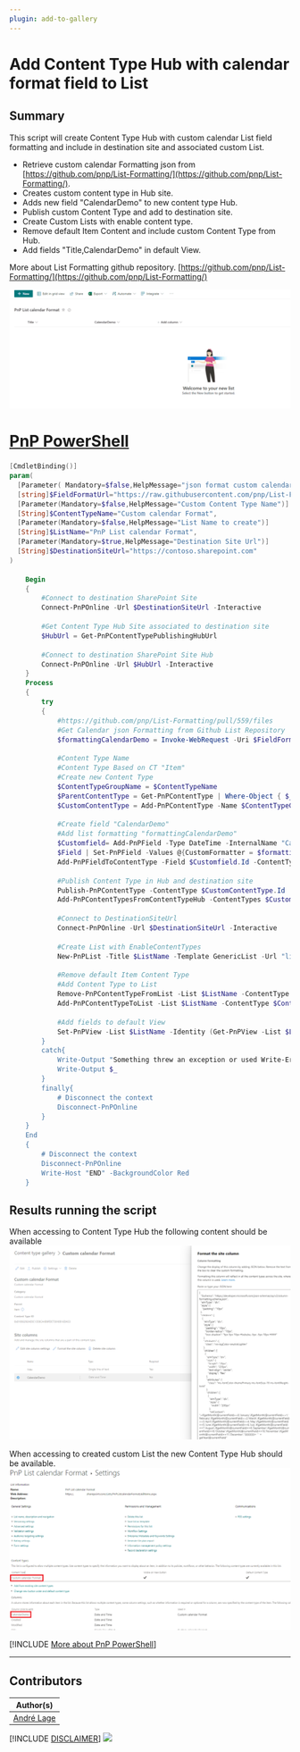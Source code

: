 ```yaml
---
plugin: add-to-gallery
---
```


# Add Content Type Hub with calendar format field to List

## Summary

 This script will create Content Type Hub with custom calendar List field formatting and include in destination site and associated custom List. 
 - Retrieve custom calendar Formatting json from [https://github.com/pnp/List-Formatting/](https://github.com/pnp/List-Formatting/).
 - Creates custom content type in Hub site.
 - Adds new field "CalendarDemo" to new content type Hub.
 - Publish custom Content Type and add to destination site.
 - Create Custom Lists with enable content type.
 - Remove default Item Content and include custom Content Type from Hub.
 - Add fields "Title,CalendarDemo" in default View.

More about List Formatting github repository.
 [https://github.com/pnp/List-Formatting/](https://github.com/pnp/List-Formatting/)

![Example Screenshot](assets/ContentTypeHubFormatField.gif)

# [PnP PowerShell](#tab/pnpps)

```powershell
[CmdletBinding()]
param(
  [Parameter( Mandatory=$false,HelpMessage="json format custom calendar field.")]
  [string]$FieldFormatUrl="https://raw.githubusercontent.com/pnp/List-Formatting/25e27c252be744fabe6ea312ccc526b4d676fbae/column-samples/generic-neumorphism/generic-neumorphism-calendar.json",
  [Parameter(Mandatory=$false,HelpMessage="Custom Content Type Name")]
  [String]$ContentTypeName="Custom calendar Format",
  [Parameter(Mandatory=$false,HelpMessage="List Name to create")]
  [String]$ListName="PnP List calendar Format",
  [Parameter(Mandatory=$true,HelpMessage="Destination Site Url")]
  [String]$DestinationSiteUrl="https://contoso.sharepoint.com"
)

    Begin
    {
        #Connect to destination SharePoint Site
        Connect-PnPOnline -Url $DestinationSiteUrl -Interactive
        
        #Get Content Type Hub Site associated to destination site   
        $HubUrl = Get-PnPContentTypePublishingHubUrl

        #Connect to destination SharePoint Site Hub        
        Connect-PnPOnline -Url $HubUrl -Interactive
    }
    Process
    {
        try
        {
            #https://github.com/pnp/List-Formatting/pull/559/files
            #Get Calendar json Formatting from Github List Repository
            $formattingCalendarDemo = Invoke-WebRequest -Uri $FieldFormatUrl

            #Content Type Name
            #Content Type Based on CT "Item"
            #Create new Content Type 
            $ContentTypeGroupName = $ContentTypeName
            $ParentContentType = Get-PnPContentType | Where-Object { $_.Name -eq "Item" }
            $CustomContentType = Add-PnPContentType -Name $ContentTypeGroupName -Description $ContentTypeGroupName -Group $ContentTypeGroupName -ParentContentType $ParentContentType

            #Create field "CalendarDemo"
            #Add list formatting "formattingCalendarDemo"
            $Customfield= Add-PnPField -Type DateTime -InternalName "CalendarDemo" -DisplayName "CalendarDemo" -Group "Custom Columns"
            $Field | Set-PnPField -Values @{CustomFormatter = $formattingCalendarDemo.Content; DefaultValue="[today]" } -Identity $Customfield.Id
            Add-PnPFieldToContentType -Field $Customfield.Id -ContentType $CustomContentType.Name

            #Publish Content Type in Hub and destination site
            Publish-PnPContentType -ContentType $CustomContentType.Id 
            Add-PnPContentTypesFromContentTypeHub -ContentTypes $CustomContentType.Id -Site $DestinationSiteUrl

            #Connect to DestinationSiteUrl
            Connect-PnPOnline -Url $DestinationSiteUrl -Interactive
            
            #Create List with EnableContentTypes
            New-PnPList -Title $ListName -Template GenericList -Url "lists/$($ListName.Replace(" ","""))" -EnableContentTypes  | Out-Null
            
            #Remove default Item Content Type
            #Add Content Type to List
            Remove-PnPContentTypeFromList -List $ListName -ContentType "Item"
            Add-PnPContentTypeToList -List $ListName -ContentType $ContentTypeName
        
            #Add fields to default View
            Set-PnPView -List $ListName -Identity (Get-PnPView -List $ListName).Id -Fields "Title","CalendarDemo" | Out-Null
        }
        catch{
            Write-Output "Something threw an exception or used Write-Error"
            Write-Output $_
        }
        finally{
            # Disconnect the context  
            Disconnect-PnPOnline  
        }
    }
    End
    {
        # Disconnect the context  
        Disconnect-PnPOnline  
        Write-Host "END" -BackgroundColor Red
    }

```

## Results running the script 
When accessing to Content Type Hub the following content should be available
![Content Type Hub Screenshot](assets/ContentTypeHub.PNG)

When accessing to created custom List the new Content Type Hub should be available.
![Content Type List Screenshot](assets/ContentTypeHubList.PNG)


[!INCLUDE [More about PnP PowerShell](../../docfx/includes/MORE-PNPPS.md)]

***

## Contributors

| Author(s) |
|-----------|
| [André Lage](https://github.com/aaclage) |


[!INCLUDE [DISCLAIMER](../../docfx/includes/DISCLAIMER.md)]
<img src="https://m365-visitor-stats.azurewebsites.net/script-samples/scripts/spo-add-contenttypehub-format-field-to-List" aria-hidden="true" />

